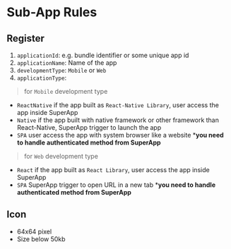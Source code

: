 # Sub-App Rules
## Register
1. `applicationId`: e.g. bundle identifier or some unique app id
2. `applicationName`: Name of the app
3. `developmentType`: `Mobile` or `Web`
4. `applicationType`:
> for `Mobile` development type
- `ReactNative` if the app built as `React-Native Library`, user access the app inside SuperApp
- `Native` if the app built with native framework or other framework than React-Native, SuperApp trigger to launch the app
- `SPA` user access the app with system browser like a website ***you need to handle authenticated method from SuperApp**
> for `Web` development type
- `React` if the app built as `React Library`, user access the app inside SuperApp
- `SPA` SuperApp trigger to open URL in a new tab  ***you need to handle authenticated method from SuperApp**

## Icon
- 64x64 pixel
- Size below 50kb
